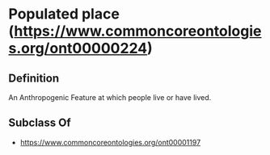 # Populated place (https://www.commoncoreontologies.org/ont00000224)

## Definition
An Anthropogenic Feature at which people live or have lived.

## Subclass Of
- https://www.commoncoreontologies.org/ont00001197


